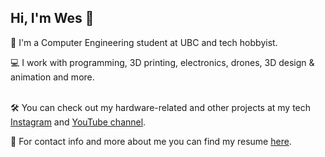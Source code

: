 ## Hi, I'm Wes 👋

📕 I'm a Computer Engineering student at UBC and tech hobbyist.

💻 I work with programming, 3D printing, electronics, drones, 3D design & animation and more.

\
🛠️ You can check out my hardware-related and other projects at my tech [Instagram](https://www.instagram.com/westechacc_/) and [YouTube channel](https://www.youtube.com/@Wgesh8/).

📄 For contact info and more about me you can find my resume [here](https://wesrchow.github.io/WesleyChowResume.pdf).



<!--
**wesrchow/wesrchow** is a ✨ _special_ ✨ repository because its `README.md` (this file) appears on your GitHub profile.

Here are some ideas to get you started:

- 🔭 I’m currently working on ...
- 🌱 I’m currently learning ...
- 👯 I’m looking to collaborate on ...
- 🤔 I’m looking for help with ...
- 💬 Ask me about ...
- 📫 How to reach me: ...
- 😄 Pronouns: ...
- ⚡ Fun fact: ...
-->

